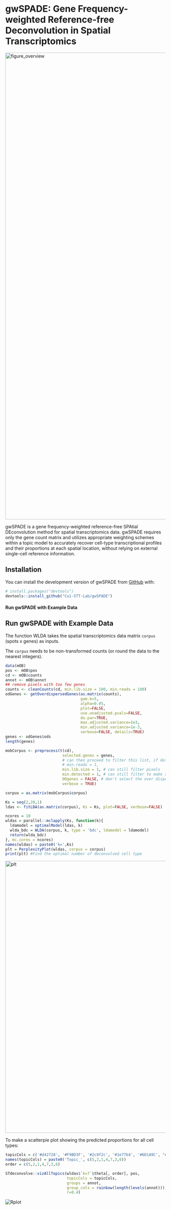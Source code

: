 # gwSPADE: Gene Frequency-weighted Reference-free Deconvolution in Spatial Transcriptomics

<img width="1467" alt="figure_overview" src="https://github.com/user-attachments/assets/f5e33750-773a-46c5-8fa0-2f3a51e900dd" />

gwSPADE is a gene frequency-weighted reference-free SPAtial DEconvolution method for spatial transcriptomics data. gwSPADE requires only the gene count matrix and utilizes appropriate weighting schemes within a topic model to accurately recover cell-type transcriptional profiles and their proportions at each spatial location, without relying on external single-cell reference information.

## Installation

You can install the development version of gwSPADE from [GitHub](https://github.com/Cui-STT-Lab/gwSPADE) with:

```r
# install.packages("devtools")
devtools::install_github("Cui-STT-Lab/gwSPADE")
```

#### **Run gwSPADE with Example Data**
## Run gwSPADE with Example Data

The function WLDA takes the spatial transcriptomics data matrix `corpus` (spots x genes) as inputs.

The `corpus` needs to be non-transformed counts (or round the data to the nearest integers).

```r
data(mOB)
pos <- mOB$pos
cd <- mOB$counts
annot <- mOB$annot
## remove pixels with too few genes
counts <- cleanCounts(cd, min.lib.size = 100, min.reads = 100)
odGenes <- getOverdispersedGenes(as.matrix(counts),
                                 gam.k=5,
                                 alpha=0.05,
                                 plot=FALSE,
                                 use.unadjusted.pvals=FALSE,
                                 do.par=TRUE,
                                 max.adjusted.variance=1e3,
                                 min.adjusted.variance=1e-3,
                                 verbose=FALSE, details=TRUE)
genes <- odGenes$ods
length(genes)

mobCorpus <- preprocess(t(cd),
                         selected.genes = genes,
                         # can then proceed to filter this list, if desired
                         # min.reads = 1, 
                         min.lib.size = 1, # can still filter pixels
                         min.detected = 1, # can still filter to make sure the selected genes are present in at least 1 pixel
                         ODgenes = FALSE, # don't select the over dispersed genes
                         verbose = TRUE)

corpus = as.matrix(mobCorpus$corpus)

Ks = seq(2,20,1)
ldas <- fitLDA(as.matrix(corpus), Ks = Ks, plot=FALSE, verbose=FALSE)

ncores = 10
wldas = parallel::mclapply(Ks, function(k){
  ldamodel = optimalModel(ldas, k)
  wlda_bdc = WLDA(corpus, k, type = 'bdc', ldamodel = ldamodel)
  return(wlda_bdc)
}, mc.cores = ncores)
names(wldas) = paste0('k=',Ks)
plt = PerplexityPlot(wldas, corpus = corpus)
print(plt) #Find the optimal number of deconvolved cell type
```
<img width="855" alt="plt" src="https://github.com/user-attachments/assets/c75a0b9b-bd4a-4ed1-aed6-7f2ae2f77630" />


To make a scatterpie plot showing the predicted proportions for all cell types:
```r
topicCols = c('#d42728', '#F9BD3F', '#2c9f2c', '#1e77b4', '#6D1A9C', "#f4f1de", "#f4a99f")
names(topicCols) = paste0('Topic_', c(5,2,1,4,7,3,6))
order = c(5,2,1,4,7,3,6)

STdeconvolve::vizAllTopics(wldas$`k=7`$theta[, order], pos, 
                           topicCols = topicCols,
                           groups = annot, 
                           group_cols = rainbow(length(levels(annot))),
                           r=0.4)
```
![Rplot](https://github.com/user-attachments/assets/b5ceba8b-3d9b-4d5c-8a81-9b4195552d96)


